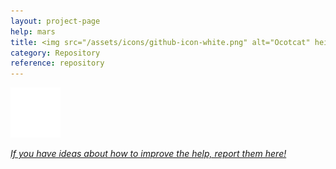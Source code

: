 ```yaml
---
layout: project-page
help: mars
title: <img src="/assets/icons/github-icon-white.png" alt="Ocotcat" height="30" width="30"> Mars Repository
category: Repository
reference: repository
---
```


<a href="https://github.com/CIRDLES/Mars" target="_blank">
<img src="/assets/icons/github-icon-white.png" alt="link to Mars repository" height="80" width="80">
</a>

[*If you have ideas about how to improve the help, report them here!*](https://github.com/CIRDLES/MARS/issues/new)

